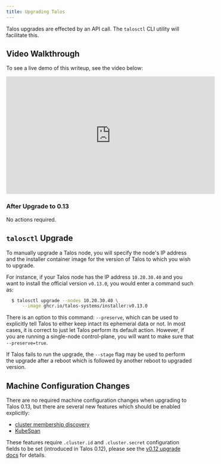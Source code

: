 ```yaml
---
title: Upgrading Talos
---
```


Talos upgrades are effected by an API call.
The `talosctl` CLI utility will facilitate this.
<!-- , or you can use the automatic upgrade features provided by the [talos controller manager](https://github.com/talos-systems/talos-controller-manager) -->

## Video Walkthrough

To see a live demo of this writeup, see the video below:

<iframe width="560" height="315" src="https://www.youtube.com/embed/AAF6WhX0USo" title="YouTube video player" frameborder="0" allow="accelerometer; autoplay; clipboard-write; encrypted-media; gyroscope; picture-in-picture" allowfullscreen></iframe>

### After Upgrade to 0.13

No actions required.

## `talosctl` Upgrade

To manually upgrade a Talos node, you will specify the node's IP address and the
installer container image for the version of Talos to which you wish to upgrade.

For instance, if your Talos node has the IP address `10.20.30.40` and you want
to install the official version `v0.13.0`, you would enter a command such
as:

```sh
  $ talosctl upgrade --nodes 10.20.30.40 \
      --image ghcr.io/talos-systems/installer:v0.13.0
```

There is an option to this command: `--preserve`, which can be used to explicitly tell Talos to either keep intact its ephemeral data or not.
In most cases, it is correct to just let Talos perform its default action.
However, if you are running a single-node control-plane, you will want to make sure that `--preserve=true`.

If Talos fails to run the upgrade, the `--stage` flag may be used to perform the upgrade after a reboot
which is followed by another reboot to upgraded version.

<!--
## Talos Controller Manager

The Talos Controller Manager can coordinate upgrades of your nodes
automatically.
It ensures that a controllable number of nodes are being
upgraded at any given time.
It also applies an upgrade flow which allows you to classify some machines as
early adopters and others as getting only stable, tested versions.

To find out more about the controller manager and to get it installed and
configured, take a look at the [GitHub page](https://github.com/talos-systems/talos-controller-manager).
Please note that the controller manager is still in fairly early development.
More advanced features, such as time slot scheduling, will be coming in the
future.
-->

## Machine Configuration Changes

There are no required machine configuration changes when upgrading to Talos 0.13, but there are several new features
which should be enabled explicitly:

* [cluster membership discovery](../../guides/discovery/)
* [KubeSpan](../../guides/kubespan/)

These features require `.cluster.id` and `.cluster.secret` configuration fields to be set (introduced in Talos 0.12),
please see the [v0.12 upgrade docs](../../../v0.12/guides/upgrading-talos/) for details.
